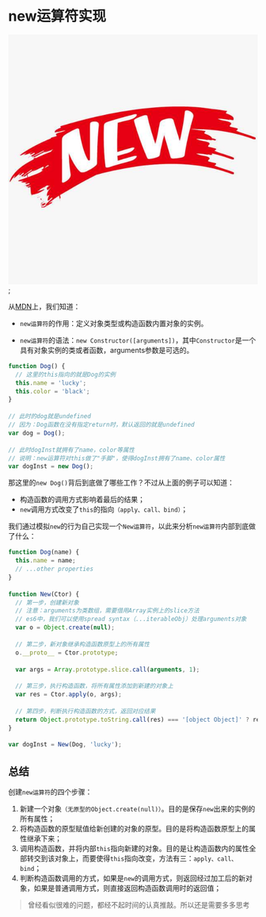 # new运算符实现

![new运算符](./images/new.jpg);

从[MDN](https://developer.mozilla.org/zh-CN/docs/Web/JavaScript/Reference/Operators/new)上，我们知道：

- `new运算符`的作用：定义对象类型或构造函数内置对象的实例。

- `new运算符`的语法：`new Constructor([arguments])`，其中`Constructor`是一个具有对象实例的类或者函数，arguments参数是可选的。

```js
function Dog() {
  // 这里的this指向的就是Dog的实例
  this.name = 'lucky';
  this.color = 'black';
}

// 此时的dog就是undefined
// 因为：Dog函数在没有指定return时，默认返回的就是undefined
var dog = Dog();

// 此时dogInst就拥有了name，color等属性
// 说明：new运算符对this做了"手脚"，使得dogInst拥有了name、color属性
var dogInst = new Dog();
```

那这里的`new Dog()`背后到底做了哪些工作？不过从上面的例子可以知道：
- 构造函数的调用方式影响着最后的结果；
- `new`调用方式改变了`this`的指向`（apply、call、bind）`；


我们通过模拟`new`的行为自己实现一个`New运算符`，以此来分析`new运算符`内部到底做了什么：

```js
function Dog(name) {
  this.name = name;
  // ...other properties
}

function New(Ctor) {
  // 第一步，创建新对象
  // 注意：arguments为类数组，需要借用Array实例上的slice方法
  // es6中，我们可以使用spread syntax（...iterableObj）处理arguments对象
  var o = Object.create(null);

  // 第二步，新对象继承构造函数原型上的所有属性
  o.__proto__ = Ctor.prototype;

  var args = Array.prototype.slice.call(arguments, 1);

  // 第三步，执行构造函数，将所有属性添加到新建的对象上
  var res = Ctor.apply(o, args);

  // 第四步，判断执行构造函数的方式，返回对应结果
  return Object.prototype.toString.call(res) === '[object Object]' ? res : o;
}

var dogInst = New(Dog, 'lucky');
```

## 总结
创建`new运算符`的四个步骤：
1. 新建一个对象`（无原型的Object.create(null)）`。目的是保存`new`出来的实例的所有属性；
2. 将构造函数的原型赋值给新创建的对象的原型。目的是将构造函数原型上的属性继承下来；
3. 调用构造函数，并将内部`this`指向新建的对象。目的是让构造函数内的属性全部转交到该对象上，而要使得`this`指向改变，方法有三：`apply、call、bind`；
4. 判断构造函数调用的方式，如果是`new`的调用方式，则返回经过加工后的新对象，如果是普通调用方式，则直接返回构造函数调用时的返回值；

> 曾经看似很难的问题，都经不起时间的认真推敲。所以还是需要多多思考
